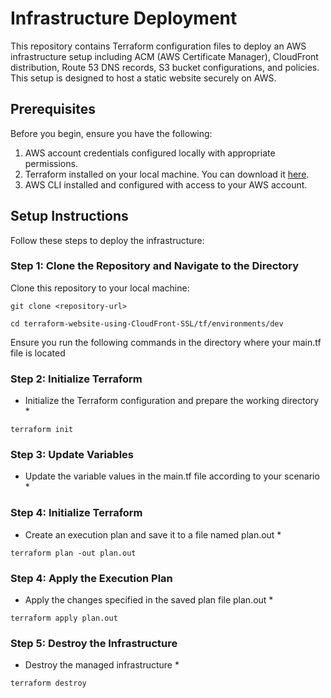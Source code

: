 # Infrastructure Deployment

This repository contains Terraform configuration files to deploy an AWS infrastructure setup including ACM (AWS Certificate Manager), CloudFront distribution, Route 53 DNS records, S3 bucket configurations, and policies. This setup is designed to host a static website securely on AWS.

## Prerequisites

Before you begin, ensure you have the following:

1. AWS account credentials configured locally with appropriate permissions.
2. Terraform installed on your local machine. You can download it [here](https://www.terraform.io/downloads.html).
3. AWS CLI installed and configured with access to your AWS account.

## Setup Instructions

Follow these steps to deploy the infrastructure:

### Step 1: Clone the Repository and Navigate to the Directory

Clone this repository to your local machine:

```
git clone <repository-url>

cd terraform-website-using-CloudFront-SSL/tf/environments/dev
```

Ensure you run the following commands in the directory where your main.tf file is located

### Step 2: Initialize Terraform

* Initialize the Terraform configuration and prepare the working directory *

```
terraform init
```

### Step 3: Update Variables

* Update the variable values in the main.tf file according to your scenario *

### Step 4: Initialize Terraform

* Create an execution plan and save it to a file named plan.out *

```
terraform plan -out plan.out
```

### Step 4: Apply the Execution Plan

* Apply the changes specified in the saved plan file plan.out *

```
terraform apply plan.out
```

### Step 5: Destroy the Infrastructure

* Destroy the managed infrastructure *

```
terraform destroy
```